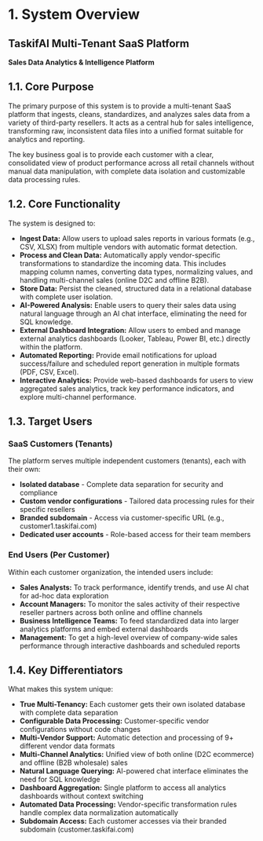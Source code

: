 # 1. System Overview

## TaskifAI Multi-Tenant SaaS Platform
**Sales Data Analytics & Intelligence Platform**

## 1.1. Core Purpose

The primary purpose of this system is to provide a multi-tenant SaaS platform that ingests, cleans, standardizes, and analyzes sales data from a variety of third-party resellers. It acts as a central hub for sales intelligence, transforming raw, inconsistent data files into a unified format suitable for analytics and reporting.

The key business goal is to provide each customer with a clear, consolidated view of product performance across all retail channels without manual data manipulation, with complete data isolation and customizable data processing rules.

## 1.2. Core Functionality

The system is designed to:
- **Ingest Data:** Allow users to upload sales reports in various formats (e.g., CSV, XLSX) from multiple vendors with automatic format detection.
- **Process and Clean Data:** Automatically apply vendor-specific transformations to standardize the incoming data. This includes mapping column names, converting data types, normalizing values, and handling multi-channel sales (online D2C and offline B2B).
- **Store Data:** Persist the cleaned, structured data in a relational database with complete user isolation.
- **AI-Powered Analysis:** Enable users to query their sales data using natural language through an AI chat interface, eliminating the need for SQL knowledge.
- **External Dashboard Integration:** Allow users to embed and manage external analytics dashboards (Looker, Tableau, Power BI, etc.) directly within the platform.
- **Automated Reporting:** Provide email notifications for upload success/failure and scheduled report generation in multiple formats (PDF, CSV, Excel).
- **Interactive Analytics:** Provide web-based dashboards for users to view aggregated sales analytics, track key performance indicators, and explore multi-channel performance.

## 1.3. Target Users

### SaaS Customers (Tenants)
The platform serves multiple independent customers (tenants), each with their own:
- **Isolated database** - Complete data separation for security and compliance
- **Custom vendor configurations** - Tailored data processing rules for their specific resellers
- **Branded subdomain** - Access via customer-specific URL (e.g., customer1.taskifai.com)
- **Dedicated user accounts** - Role-based access for their team members

### End Users (Per Customer)
Within each customer organization, the intended users include:
- **Sales Analysts:** To track performance, identify trends, and use AI chat for ad-hoc data exploration
- **Account Managers:** To monitor the sales activity of their respective reseller partners across both online and offline channels
- **Business Intelligence Teams:** To feed standardized data into larger analytics platforms and embed external dashboards
- **Management:** To get a high-level overview of company-wide sales performance through interactive dashboards and scheduled reports

## 1.4. Key Differentiators

What makes this system unique:
- **True Multi-Tenancy:** Each customer gets their own isolated database with complete data separation
- **Configurable Data Processing:** Customer-specific vendor configurations without code changes
- **Multi-Vendor Support:** Automatic detection and processing of 9+ different vendor data formats
- **Multi-Channel Analytics:** Unified view of both online (D2C ecommerce) and offline (B2B wholesale) sales
- **Natural Language Querying:** AI-powered chat interface eliminates the need for SQL knowledge
- **Dashboard Aggregation:** Single platform to access all analytics dashboards without context switching
- **Automated Data Processing:** Vendor-specific transformation rules handle complex data normalization automatically
- **Subdomain Access:** Each customer accesses via their branded subdomain (customer.taskifai.com)
